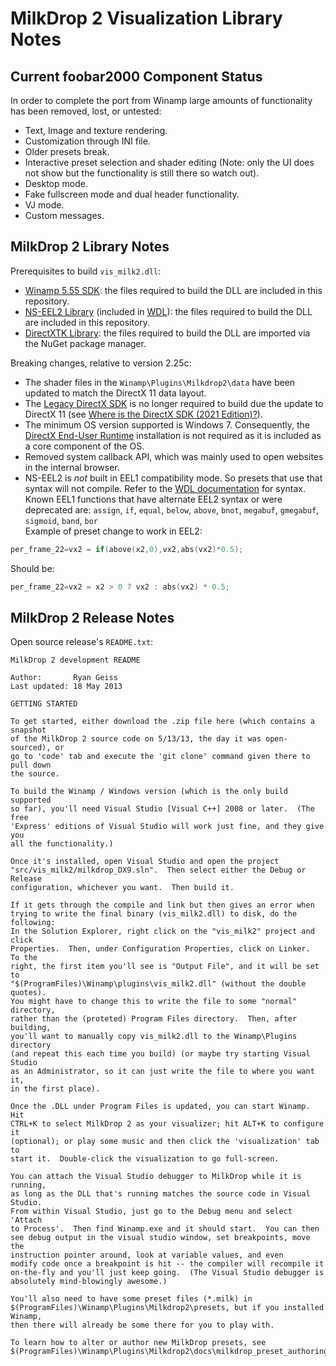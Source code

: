 # MilkDrop 2 Visualization Library Notes

## Current foobar2000 Component Status

In order to complete the port from Winamp large amounts of functionality has been removed, lost, or untested:

- Text, Image and texture rendering.
- Customization through INI file.
- Older presets break.
- Interactive preset selection and shader editing (Note: only the UI does not show but the functionality is still there so watch out).
- Desktop mode.
- Fake fullscreen mode and dual header functionality.
- VJ mode.
- Custom messages.

## MilkDrop 2 Library Notes

Prerequisites to build `vis_milk2.dll`:

- [Winamp 5.55 SDK](http://forums.winamp.com/showthread.php?t=252090): the files required to build the DLL are included in this repository.
- [NS-EEL2 Library](https://github.com/justinfrankel/WDL/tree/main/WDL/eel2) (included in [WDL](https://www.cockos.com/wdl/)): the files required to build the DLL are included in this repository.
- [DirectXTK Library](https://github.com/Microsoft/DirectXTK): the files required to build the DLL are imported via the NuGet package manager.

Breaking changes, relative to version 2.25c:

- The shader files in the `Winamp\Plugins\Milkdrop2\data` have been updated to match the DirectX 11 data layout.
- The [Legacy DirectX SDK](http://go.microsoft.com/fwlink/?LinkId=226640) is no longer required to build due the update to DirectX 11 (see [Where is the DirectX SDK (2021 Edition)?](https://walbourn.github.io/where-is-the-directx-sdk-2021-edition/)).
- The minimum OS version supported is Windows 7. Consequently, the [DirectX End-User Runtime](http://go.microsoft.com/fwlink/?LinkID=194352) installation is not required as it is included as a core component of the OS.
- Removed system callback API, which was mainly used to open websites in the internal browser.
- NS-EEL2 is _not_ built in EEL1 compatibility mode. So presets that use that syntax will not compile. Refer to the [WDL documentation](https://www.cockos.com/EEL2/) for syntax. Known EEL1 functions that have alternate EEL2 syntax or were deprecated are:
  `assign`, `if`, `equal`, `below`, `above`, `bnot`, `megabuf`, `gmegabuf`, `sigmoid`, `band`, `bor`
  <br />Example of preset change to work in EEL2:

```c
per_frame_22=vx2 = if(above(x2,0),vx2,abs(vx2)*0.5);
```

Should be:

```c
per_frame_22=vx2 = x2 > 0 ? vx2 : abs(vx2) * 0.5;
```

## MilkDrop 2 Release Notes

Open source release's `README.txt`:

```text
MilkDrop 2 development README

Author:       Ryan Geiss
Last updated: 18 May 2013

GETTING STARTED

To get started, either download the .zip file here (which contains a snapshot
of the MilkDrop 2 source code on 5/13/13, the day it was open-sourced), or
go to 'code' tab and execute the 'git clone' command given there to pull down
the source.

To build the Winamp / Windows version (which is the only build supported
so far), you'll need Visual Studio [Visual C++] 2008 or later.  (The free
'Express' editions of Visual Studio will work just fine, and they give you
all the functionality.)

Once it's installed, open Visual Studio and open the project
"src/vis_milk2/milkdrop_DX9.sln".  Then select either the Debug or Release
configuration, whichever you want.  Then build it.

If it gets through the compile and link but then gives an error when
trying to write the final binary (vis_milk2.dll) to disk, do the following:
In the Solution Explorer, right click on the "vis_milk2" project and click
Properties.  Then, under Configuration Properties, click on Linker.  To the
right, the first item you'll see is "Output File", and it will be set to
"$(ProgramFiles)\Winamp\plugins\vis_milk2.dll" (without the double quotes).
You might have to change this to write the file to some "normal" directory,
rather than the (proteted) Program Files directory.  Then, after building,
you'll want to manually copy vis_milk2.dll to the Winamp\Plugins directory
(and repeat this each time you build) (or maybe try starting Visual Studio
as an Administrator, so it can just write the file to where you want it,
in the first place).

Once the .DLL under Program Files is updated, you can start Winamp.  Hit
CTRL+K to select MilkDrop 2 as your visualizer; hit ALT+K to configure it
(optional); or play some music and then click the 'visualization' tab to
start it.  Double-click the visualization to go full-screen.

You can attach the Visual Studio debugger to MilkDrop while it is running,
as long as the DLL that's running matches the source code in Visual Studio.
From within Visual Studio, just go to the Debug menu and select 'Attach
to Process'.  Then find Winamp.exe and it should start.  You can then
see debug output in the visual studio window, set breakpoints, move the
instruction pointer around, look at variable values, and even
modify code once a breakpoint is hit -- the compiler will recompile it
on-the-fly and you'll just keep going.  (The Visual Studio debugger is
absolutely mind-blowingly awesome.)

You'll also need to have some preset files (*.milk) in
$(ProgramFiles)\Winamp\Plugins\Milkdrop2\presets, but if you installed Winamp,
then there will already be some there for you to play with.

To learn how to alter or author new MilkDrop presets, see
$(ProgramFiles)\Winamp\Plugins\Milkdrop2\docs\milkdrop_preset_authoring.html.
```